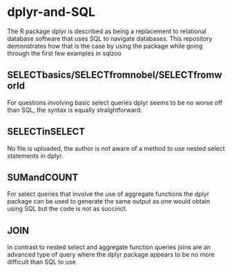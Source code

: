 # dplyr-and-SQL
The R package dplyr is described as being a replacement to relational database software that uses SQL to navigate databases. This repository demonstrates how that is the case by using the package while going through the first few examples in sqlzoo

## SELECTbasics/SELECTfromnobel/SELECTfromworld

For questions involving basic select queries dplyr seems to be no worse off than SQL, the syntax is equally straightforward.

## SELECTinSELECT

No file is uploaded, the author is not aware of a method to use nested select statements in dplyr.

## SUMandCOUNT

For select queries that involve the use of aggregate functions the dplyr package can be used to generate the same output as one would obtain using SQL but the code is not as succinct.

## JOIN

In contrast to nested select and aggregate function queries joins are an advanced type of query where the dplyr package appears to be no more difficult than SQL to use
